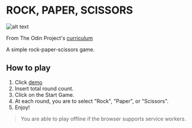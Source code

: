 # ROCK, PAPER, SCISSORS

![alt text](https://www.sarpisik.com/images/d2353148fa9cc3c2f973cb7b9098c391.png 'App image')

From The Odin Project's [curriculum](https://www.theodinproject.com/courses/web-development-101/lessons/rock-paper-scissors?ref=lnav)

A simple rock-paper-scissors game.

## How to play

1. Click [demo](https://www.sarpisik.com/rock-paper-scissors/)
2. Insert total round count.
3. Click on the Start Game.
4. At each round, you are to select "Rock", "Paper", or "Scissors".
5. Enjoy!

> You are able to play offline if the browser supports service workers.
